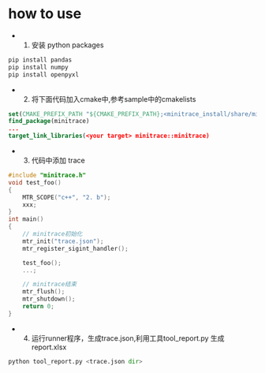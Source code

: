 # how to use

- 1. 安装 python packages

```bash
pip install pandas
pip install numpy
pip install openpyxl
```

- 2. 将下面代码加入cmake中,参考sample中的cmakelists
```cmake
set(CMAKE_PREFIX_PATH "${CMAKE_PREFIX_PATH};<minitrace_install/share/minitrace_dir>")
find_package(minitrace)
...
target_link_libraries(<your target> minitrace::minitrace)
```

- 3. 代码中添加 trace
```cpp
#include "minitrace.h"
void test_foo()
{
    MTR_SCOPE("c++", "2. b");
    xxx;
}
int main()
{
    // minitrace初始化
    mtr_init("trace.json");
    mtr_register_sigint_handler();

    test_foo();
    ...;

    // minitrace结束
    mtr_flush();
    mtr_shutdown();
    return 0;
}
```

- 4. 运行runner程序，生成trace.json,利用工具tool_report.py 生成report.xlsx

```python
python tool_report.py <trace.json dir>
```
